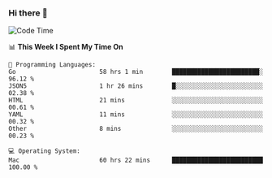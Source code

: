 ### Hi there 👋

<!--
**CrazyCollin/crazycollin** is a ✨ _special_ ✨ repository because its `README.md` (this file) appears on your GitHub profile.

Here are some ideas to get you started:

- 🔭 I’m currently working on ...
- 🌱 I’m currently learning ...
- 👯 I’m looking to collaborate on ...
- 🤔 I’m looking for help with ...
- 💬 Ask me about ...
- 📫 How to reach me: ...
- 😄 Pronouns: ...
- ⚡ Fun fact: ...
-->

<!--START_SECTION:waka-->
![Code Time](http://img.shields.io/badge/Code%20Time-4%2C906%20hrs%2030%20mins-blue)

📊 **This Week I Spent My Time On** 

```text
💬 Programming Languages: 
Go                       58 hrs 1 min        ████████████████████████░   96.12 % 
JSON5                    1 hr 26 mins        █░░░░░░░░░░░░░░░░░░░░░░░░   02.38 % 
HTML                     21 mins             ░░░░░░░░░░░░░░░░░░░░░░░░░   00.61 % 
YAML                     11 mins             ░░░░░░░░░░░░░░░░░░░░░░░░░   00.32 % 
Other                    8 mins              ░░░░░░░░░░░░░░░░░░░░░░░░░   00.23 % 

💻 Operating System: 
Mac                      60 hrs 22 mins      █████████████████████████   100.00 % 
```


<!--END_SECTION:waka-->
